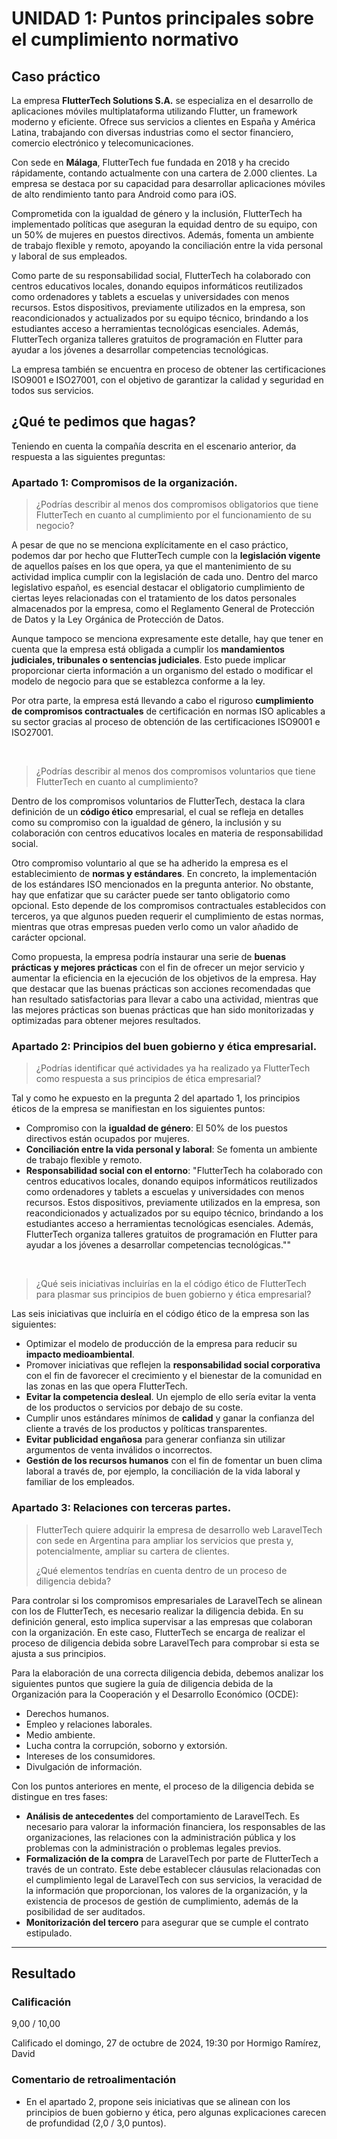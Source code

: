 # UNIDAD 1: Puntos principales sobre el cumplimiento normativo

## Caso práctico

La empresa **FlutterTech Solutions S.A.** se especializa en el desarrollo de aplicaciones móviles multiplataforma utilizando Flutter, un framework moderno y eficiente. Ofrece sus servicios a clientes en España y América Latina, trabajando con diversas industrias como el sector financiero, comercio electrónico y telecomunicaciones.

Con sede en **Málaga**, FlutterTech fue fundada en 2018 y ha crecido rápidamente, contando actualmente con una cartera de 2.000 clientes. La empresa se destaca por su capacidad para desarrollar aplicaciones móviles de alto rendimiento tanto para Android como para iOS.

Comprometida con la igualdad de género y la inclusión, FlutterTech ha implementado políticas que aseguran la equidad dentro de su equipo, con un 50% de mujeres en puestos directivos. Además, fomenta un ambiente de trabajo flexible y remoto, apoyando la conciliación entre la vida personal y laboral de sus empleados.

Como parte de su responsabilidad social,  FlutterTech ha colaborado con centros educativos locales, donando equipos informáticos reutilizados como ordenadores y tablets a escuelas y universidades con menos recursos. Estos dispositivos, previamente utilizados en la empresa, son reacondicionados y actualizados por su equipo técnico, brindando a los estudiantes acceso a herramientas tecnológicas esenciales. Además, FlutterTech organiza talleres gratuitos de programación en Flutter  para ayudar a los jóvenes a desarrollar competencias tecnológicas.

La empresa también se encuentra en proceso de obtener las certificaciones ISO9001 e ISO27001, con el objetivo de garantizar la calidad y seguridad en todos sus servicios.

## ¿Qué te pedimos que hagas?

Teniendo en cuenta la compañía descrita en el escenario anterior, da respuesta a las siguientes preguntas:

### Apartado 1: Compromisos de la organización.

>¿Podrías describir al menos dos compromisos obligatorios que tiene FlutterTech en cuanto al cumplimiento por el funcionamiento de su negocio?

A pesar de que no se menciona explícitamente en el caso práctico, podemos dar por hecho que FlutterTech cumple con la **legislación vigente** de aquellos países en los que opera, ya que el mantenimiento de su actividad implica cumplir con la legislación de cada uno. Dentro del marco legislativo español, es esencial destacar el obligatorio cumplimiento de ciertas leyes relacionadas con el tratamiento de los datos personales almacenados por la empresa, como el Reglamento General de Protección de Datos y la Ley Orgánica de Protección de Datos.

Aunque tampoco se menciona expresamente este detalle, hay que tener en cuenta que la empresa está obligada a cumplir los **mandamientos judiciales, tribunales o sentencias judiciales**. Esto puede implicar proporcionar cierta información a un organismo del estado o modificar el modelo de negocio para que se establezca conforme a la ley.

Por otra parte, la empresa está llevando a cabo el riguroso **cumplimiento de compromisos contractuales** de certificación en normas ISO aplicables a su sector gracias al proceso de obtención de las certificaciones ISO9001 e ISO27001.

<br>

>¿Podrías describir al menos dos compromisos voluntarios que tiene FlutterTech en cuanto al cumplimiento?

Dentro de los compromisos voluntarios de FlutterTech, destaca la clara definición de un **código ético** empresarial, el cual se refleja en detalles como su compromiso con la igualdad de género, la inclusión y su colaboración con centros educativos locales en materia de responsabilidad social.

Otro compromiso voluntario al que se ha adherido la empresa es el establecimiento de **normas y estándares**. En concreto, la implementación de los estándares ISO mencionados en la pregunta anterior. No obstante, hay que enfatizar que su carácter puede ser tanto obligatorio como opcional. Esto depende de los compromisos contractuales establecidos con terceros, ya que algunos pueden requerir el cumplimiento de estas normas, mientras que otras empresas pueden verlo como un valor añadido de carácter opcional.

Como propuesta, la empresa podría instaurar una serie de **buenas prácticas y mejores prácticas** con el fin de ofrecer un mejor servicio y aumentar la eficiencia en la ejecución de los objetivos de la empresa. Hay que destacar que las buenas prácticas son acciones recomendadas que han resultado satisfactorias para llevar a cabo una actividad, mientras que las mejores prácticas son buenas prácticas que han sido monitorizadas y optimizadas para obtener mejores resultados.

### Apartado 2: Principios del buen gobierno y ética empresarial.

>¿Podrías identificar qué actividades ya ha realizado ya FlutterTech como respuesta a sus principios de ética empresarial?

Tal y como he expuesto en la pregunta 2 del apartado 1, los principios éticos de la empresa se manifiestan en los siguientes puntos:

- Compromiso con la **igualdad de género**: El 50% de los puestos directivos están ocupados por mujeres.
- **Conciliación entre la vida personal y laboral**: Se fomenta un ambiente de trabajo flexible y remoto.
- **Responsabilidad social con el entorno**: "FlutterTech ha colaborado con centros educativos locales, donando equipos informáticos reutilizados como ordenadores y tablets a escuelas y universidades con menos recursos. Estos dispositivos, previamente utilizados en la empresa, son reacondicionados y actualizados por su equipo técnico, brindando a los estudiantes acceso a herramientas tecnológicas esenciales. Además, FlutterTech organiza talleres gratuitos de programación en Flutter para ayudar a los jóvenes a desarrollar competencias tecnológicas.""

<br>

>¿Qué seis iniciativas incluirías en la el código ético de FlutterTech para plasmar sus principios de buen gobierno y ética empresarial?

Las seis iniciativas que incluiría en el código ético de la empresa son las siguientes:

- Optimizar el modelo de producción de la empresa para reducir su **impacto medioambiental**. 
- Promover iniciativas que reflejen la **responsabilidad social corporativa** con el fin de favorecer el crecimiento y el bienestar de la comunidad en las zonas en las que opera FlutterTech.
- **Evitar la competencia desleal**. Un ejemplo de ello sería evitar la venta de los productos o servicios por debajo de su coste.
- Cumplir unos estándares mínimos de **calidad** y ganar la confianza del cliente a través de los productos y políticas transparentes.
- **Evitar publicidad engañosa** para generar confianza sin utilizar argumentos de venta inválidos o incorrectos.
- **Gestión de los recursos humanos** con el fin de fomentar un buen clima laboral a través de, por ejemplo, la conciliación de la vida laboral y familiar de los empleados.

### Apartado 3: Relaciones con terceras partes. 

>FlutterTech quiere adquirir la empresa de desarrollo web LaravelTech con sede en Argentina para ampliar los servicios que presta y, potencialmente, ampliar su cartera de clientes.
>
>¿Qué elementos tendrías en cuenta dentro de un proceso de diligencia debida?

Para controlar si los compromisos empresariales de LaravelTech se alinean con los de FlutterTech, es necesario realizar la diligencia debida. En su definición general, esto implica supervisar a las empresas que colaboran con la organización. En este caso, FlutterTech se encarga de realizar el proceso de diligencia debida sobre LaravelTech para comprobar si esta se ajusta a sus principios. 

Para la elaboración de una correcta diligencia debida, debemos analizar los siguientes puntos que sugiere la guía de diligencia debida de la Organización para la Cooperación y el Desarrollo Económico (OCDE):

- Derechos humanos.
- Empleo y relaciones laborales.
- Medio ambiente.
- Lucha contra la corrupción, soborno y extorsión.
- Intereses de los consumidores.
- Divulgación de información.

Con los puntos anteriores en mente, el proceso de la diligencia debida se distingue en tres fases:

- **Análisis de antecedentes** del comportamiento de LaravelTech. Es necesario para valorar la información financiera, los responsables de las organizaciones, las relaciones con la administración pública y los problemas con la administración o problemas legales previos.
- **Formalización de la compra** de LaravelTech por parte de FlutterTech a través de un contrato. Este debe establecer cláusulas relacionadas con el cumplimiento legal de LaravelTech con sus servicios, la veracidad de la información que proporcionan, los valores de la organización, y la existencia de procesos de gestión de cumplimiento, además de la posibilidad de ser auditados.
- **Monitorización del tercero** para asegurar que se cumple el contrato estipulado.

---

## Resultado

### Calificación

9,00 / 10,00

Calificado el domingo, 27 de octubre de 2024, 19:30 por Hormigo Ramírez, David

### Comentario de retroalimentación

- En el apartado 2, propone seis iniciativas que se alinean con los principios de buen gobierno y ética, pero algunas explicaciones carecen de profundidad (2,0 / 3,0 puntos).
